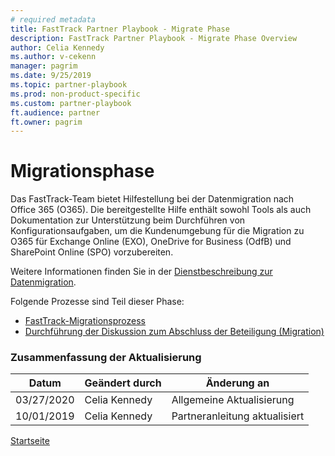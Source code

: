 ```yaml
---  
# required metadata  
title: FastTrack Partner Playbook - Migrate Phase
description: FastTrack Partner Playbook - Migrate Phase Overview
author: Celia Kennedy
ms.author: v-cekenn
manager: pagrim
ms.date: 9/25/2019  
ms.topic: partner-playbook  
ms.prod: non-product-specific  
ms.custom: partner-playbook  
ft.audience: partner
ft.owner: pagrim
---  
```


# Migrationsphase

Das FastTrack-Team bietet Hilfestellung bei der Datenmigration nach Office 365 (O365). Die bereitgestellte Hilfe enthält sowohl Tools als auch Dokumentation zur Unterstützung beim Durchführen von Konfigurationsaufgaben, um die Kundenumgebung für die Migration zu O365 für Exchange Online (EXO), OneDrive for Business (OdfB) und SharePoint Online (SPO) vorzubereiten.

Weitere Informationen finden Sie in der [Dienstbeschreibung zur Datenmigration](https://docs.microsoft.com/en-us/fasttrack/o365-data-migration).

Folgende Prozesse sind Teil dieser Phase:

- [FastTrack-Migrationsprozess](migrate-migration-partner.md)
- [Durchführung der Diskussion zum Abschluss der Beteiligung (Migration)](migrate-conduct-engagement-completion-discussion-partner.md)

### Zusammenfassung der Aktualisierung

|Datum|Geändert durch|Änderung an|
|---------|---------------|----------------------------|
|03/27/2020| Celia Kennedy| Allgemeine Aktualisierung|
|10/01/2019| Celia Kennedy| Partneranleitung aktualisiert|

[Startseite](http://partner-docs.microsoft.com)
